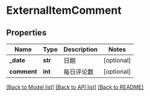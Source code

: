 # ExternalItemComment

## Properties
Name | Type | Description | Notes
------------ | ------------- | ------------- | -------------
**_date** | **str** | 日期 | [optional] 
**comment** | **int** | 每日评论数 | [optional] 

[[Back to Model list]](../README.md#documentation-for-models) [[Back to API list]](../README.md#documentation-for-api-endpoints) [[Back to README]](../README.md)

